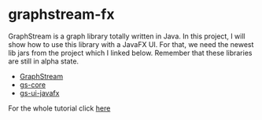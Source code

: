# graphstream-fx

GraphStream is a graph library totally written in Java. In this project, I will show how to use this library with a JavaFX UI. For that, we need the newest lib jars from the project which I linked below. Remember that these libraries are still in alpha state.

* [GraphStream](http://graphstream-project.org/)
* [gs-core](https://github.com/graphstream/gs-core/releases)
* [gs-ui-javafx](https://github.com/graphstream/gs-ui-javafx/releases)

For the whole tutorial click [here](https://jordilaforge.github.io/graphstream-fx/)

